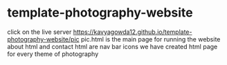 # template-photography-website
click on the live server
 https://kavyagowda12.github.io/template-photography-website/pic
pic.html is the main page for running the website
about html and contact html are nav bar icons
we have created html page for every theme of photography
